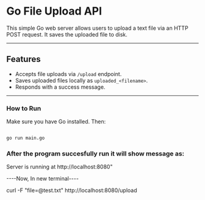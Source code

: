 #  Go File Upload API

This simple Go web server allows users to upload a text file via an HTTP POST request. It saves the uploaded file to disk.

---

##  Features

- Accepts file uploads via `/upload` endpoint.
- Saves uploaded files locally as `uploaded_<filename>`.
- Responds with a success message. 


---

###  How to Run

Make sure you have Go installed. Then:


```bash

go run main.go

```
### After the program succesfully run it will show message as:
Server is running at http://localhost:8080"

----Now, In new terminal----

curl -F "file=@test.txt" http://localhost:8080/upload

